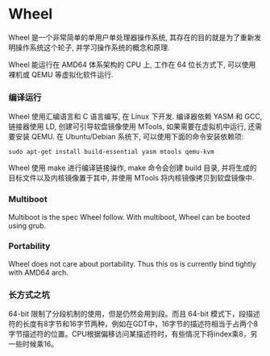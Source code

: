 # Wheel

Wheel 是一个非常简单的单用户单处理器操作系统, 其存在的目的就是为了重新发明操作系统这个轮子, 并学习操作系统的概念和原理.

Wheel 能运行在 AMD64 体系架构的 CPU 上, 工作在 64 位长方式下, 可以使用裸机或 QEMU 等虚拟化软件运行.

### 编译运行

Wheel 使用汇编语言和 C 语言编写, 在 Linux 下开发. 编译器依赖 YASM 和 GCC, 链接器使用 LD, 创建可引导软盘镜像使用 MTools, 如果需要在虚拟机中运行, 还需要安装 QEMU. 在 Ubuntu/Debian 系统下, 可以使用下面的命令安装依赖项:

~~~
sudo apt-get install build-essential yasm mtools qemu-kvm
~~~

Wheel 使用 make 进行编译链接操作, make 命令会创建 build 目录, 并将生成的目标文件以及内核镜像置于其中, 并使用 MTools 将内核镜像拷贝到软盘镜像中.

### Multiboot

Multiboot is the spec Wheel follow. With multiboot, Wheel can be booted using grub.

### Portability

Wheel does not care about portability. Thus this os is currently bind tightly with AMD64 arch.

### 长方式之坑

64-bit 限制了分段机制的使用，但是仍然会用到段。而且 64-bit 模式下，段描述符的长度有8字节和16字节两种，例如在GDT中，16字节的描述符相当于占两个8字节描述符的位置。CPU根据偏移访问某描述符时，有些情况下将index乘8，另一些时候乘16。
